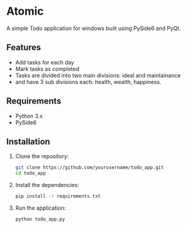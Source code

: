# Atomic

A simple Todo application for windows built using PySide6 and PyQt.

## Features

- Add tasks for each day 
- Mark tasks as completed
- Tasks are divided into two main divisions: ideal and maintainance
- and have 3 sub divisions each: health, wealth, happiness.

## Requirements

- Python 3.x
- PySide6

## Installation

1. Clone the repository:
    ```bash
    git clone https://github.com/yourusername/todo_app.git
    cd todo_app
    ```

2. Install the dependencies:
    ```bash
    pip install -r requirements.txt
    ```

3. Run the application:
    ```bash
    python todo_app.py
    ```
